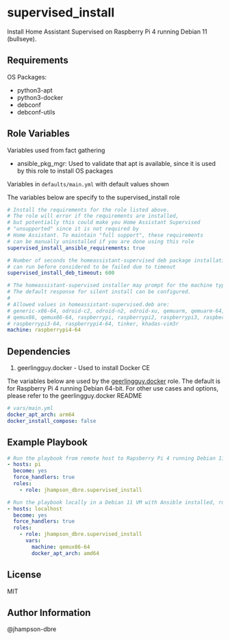 supervised_install
=========

Install Home Assistant Supervised on Raspberry Pi 4 running Debian 11 (bullseye).

Requirements
------------

OS Packages:

- python3-apt
- python3-docker
- debconf
- debconf-utils

Role Variables
--------------

Variables used from fact gathering

- ansible_pkg_mgr: Used to validate that apt is available, since it is used by this role to install OS packages

Variables in `defaults/main.yml` with default values shown

The variables below are specify to the supervised_install role

```yaml
# Install the requirements for the role listed above.
# The role will error if the requirements are installed,
# but potentially this could make you Home Assistant Supervised
# "unsupported" since it is not required by
# Home Assistant. To maintain "full support", these requirements
# can be manually uninstalled if you are done using this role
supervised_install_ansible_requirements: true

# Number of seconds the homeassistant-supervised deb package installation
# can run before considered to be failed due to timeout
supervised_install_deb_timeout: 600

# The homeassistant-supervised installer may prompt for the machine type.
# The default response for silent install can be configured.
#
# Allowed values in homeassistant-supervised.deb are:
# generic-x86-64, odroid-c2, odroid-n2, odroid-xu, qemuarm, qemuarm-64,
# qemux86, qemux86-64, raspberrypi, raspberrypi2, raspberrypi3, raspberrypi4,
# raspberrypi3-64, raspberrypi4-64, tinker, khadas-vim3r
machine: raspberrypi4-64
```

Dependencies
------------

1. geerlingguy.docker - Used to install Docker CE

The variables below are used by the [geerlingguy.docker](https://github.com/geerlingguy/ansible-role-docker) role. The default is for Raspberry Pi 4 running Debian 64-bit. For other use cases and options, please refer to the geerlingguy.docker README

```yaml
# vars/main.yml
docker_apt_arch: arm64
docker_install_compose: false
```

Example Playbook
----------------

```yaml
# Run the playbook from remote host to Rapsberry Pi 4 running Debian 11 64-bit
- hosts: pi
  become: yes
  force_handlers: true
  roles:
    - role: jhampson_dbre.supervised_install
```

```yaml
# Run the playbook locally in a Debian 11 VM with Ansible installed, running in Hyper-V on Windows
- hosts: localhost
  become: yes
  force_handlers: true
  roles:
    - role: jhampson_dbre.supervised_install
      vars:
        machine: qemux86-64
        docker_apt_arch: amd64
```

License
-------

MIT

Author Information
------------------

@jhampson-dbre
